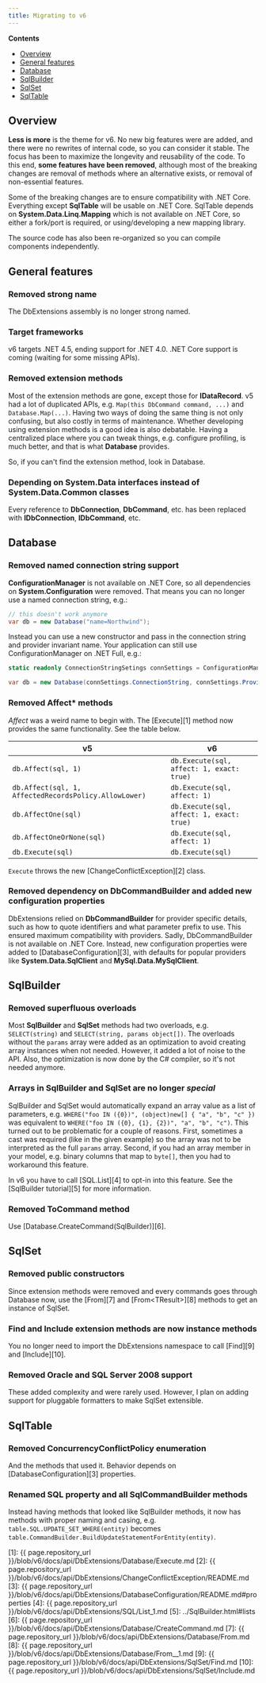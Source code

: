 ```yaml
---
title: Migrating to v6
---
```


**Contents**

- [Overview](#overview)
- [General features](#general-features)
- [Database](#database)
- [SqlBuilder](#sqlbuilder)
- [SqlSet](#sqlset)
- [SqlTable](#sqltable)

Overview
--------
**Less is more** is the theme for v6. No new big features were are added, and there were no rewrites of internal code, so you can consider it stable. The focus has been to maximize the longevity and reusability of the code. To this end, **some features have been removed**, although most of the breaking changes are removal of methods where an alternative exists, or removal of non-essential features.

Some of the breaking changes are to ensure compatibility with .NET Core. Everything except **SqlTable** will be usable on .NET Core. SqlTable depends on **System.Data.Linq.Mapping** which is not available on .NET Core, so either a fork/port is required, or using/developing a new mapping library.

The source code has also been re-organized so you can compile components independently.

General features
----------------

### Removed strong name

The DbExtensions assembly is no longer strong named.

### Target frameworks

v6 targets .NET 4.5, ending support for .NET 4.0. .NET Core support is coming (waiting for some missing APIs).

### Removed extension methods

Most of the extension methods are gone, except those for **IDataRecord**. v5 had a lot of duplicated APIs, e.g. `Map(this DbCommand command, ...)` and `Database.Map(...)`. Having two ways of doing the same thing is not only confusing, but also costly in terms of maintenance. Whether developing using extension methods is a good idea is also debatable. Having a centralized place where you can tweak things, e.g. configure profiling, is much better, and that is what **Database** provides.

So, if you can't find the extension method, look in Database.

### Depending on System.Data interfaces instead of System.Data.Common classes

Every reference to **DbConnection**, **DbCommand**, etc. has been replaced with **IDbConnection**, **IDbCommand**, etc.

Database
--------

### Removed named connection string support

**ConfigurationManager** is not available on .NET Core, so all dependencies on **System.Configuration** were removed. That means you can no longer use a named connection string, e.g.:

```csharp
// this doesn't work anymore
var db = new Database("name=Northwind");
```

Instead you can use a new constructor and pass in the connection string and provider invariant name. Your application can still use ConfigurationManager on .NET Full, e.g.:

```csharp
static readonly ConnectionStringSetings connSettings = ConfigurationManager.ConnectionStrings["Northwind"];

var db = new Database(connSettings.ConnectionString, connSettings.ProviderName);
```

### Removed Affect* methods

*Affect* was a weird name to begin with. The [Execute][1] method now provides the same functionality. See the table below.

v5                                                    | v6
----------------------------------------------------- | -----------------------------------------
`db.Affect(sql, 1)`                                   | `db.Execute(sql, affect: 1, exact: true)`
`db.Affect(sql, 1, AffectedRecordsPolicy.AllowLower)` | `db.Execute(sql, affect: 1)`
`db.AffectOne(sql)`                                   | `db.Execute(sql, affect: 1, exact: true)`
`db.AffectOneOrNone(sql)`                             | `db.Execute(sql, affect: 1)`
`db.Execute(sql)`                                     | `db.Execute(sql)`

`Execute` throws the new [ChangeConflictException][2] class.

### Removed dependency on DbCommandBuilder and added new configuration properties

DbExtensions relied on **DbCommandBuilder** for provider specific details, such as how to quote identifiers and what parameter prefix to use. This ensured maximum compatibility with providers. Sadly, DbCommandBuilder is not available on .NET Core. Instead, new configuration properties were added to [DatabaseConfiguration][3], with defaults for popular providers like **System.Data.SqlClient** and **MySql.Data.MySqlClient**.

SqlBuilder
----------

### Removed superfluous overloads

Most **SqlBuilder** and **SqlSet** methods had two overloads, e.g. `SELECT(string)` and `SELECT(string, params object[])`. The overloads without the `params` array were added as an optimization to avoid creating array instances when not needed. However, it added a lot of noise to the API. Also, the optimization is now done by the C# compiler, so it's not needed anymore.

### Arrays in SqlBuilder and SqlSet are no longer *special*

SqlBuilder and SqlSet would automatically expand an array value as a list of parameters, e.g. `WHERE("foo IN ({0})", (object)new[] { "a", "b", "c" })` was equivalent to `WHERE("foo IN ({0}, {1}, {2})", "a", "b", "c")`. This turned out to be problematic for a couple of reasons. First, sometimes a cast was required (like in the given example) so the array was not to be interpreted as the full `params` array. Second, if you had an array member in your model, e.g. binary columns that map to `byte[]`, then you had to workaround this feature.

In v6 you have to call [SQL.List][4] to opt-in into this feature. See the [SqlBuilder tutorial][5] for more information.

### Removed ToCommand method

Use [Database.CreateCommand(SqlBuilder)][6].

SqlSet
------

### Removed public constructors

Since extension methods were removed and every commands goes through Database now, use the [From][7] and [From&lt;TResult>][8] methods to get an instance of SqlSet.

### Find and Include extension methods are now instance methods

You no longer need to import the DbExtensions namespace to call [Find][9] and [Include][10].

### Removed Oracle and SQL Server 2008 support

These added complexity and were rarely used. However, I plan on adding support for pluggable formatters to make SqlSet extensible.

SqlTable
--------

### Removed ConcurrencyConflictPolicy enumeration

And the methods that used it. Behavior depends on [DatabaseConfiguration][3] properties.

### Renamed SQL property and all SqlCommandBuilder methods

Instead having methods that looked like SqlBuilder methods, it now has methods with proper naming and casing, e.g. `table.SQL.UPDATE_SET_WHERE(entity)` becomes `table.CommandBuilder.BuildUpdateStatementForEntity(entity)`.

[1]: {{ page.repository_url }}/blob/v6/docs/api/DbExtensions/Database/Execute.md
[2]: {{ page.repository_url }}/blob/v6/docs/api/DbExtensions/ChangeConflictException/README.md
[3]: {{ page.repository_url }}/blob/v6/docs/api/DbExtensions/DatabaseConfiguration/README.md#properties
[4]: {{ page.repository_url }}/blob/v6/docs/api/DbExtensions/SQL/List_1.md
[5]: ../SqlBuilder.html#lists
[6]: {{ page.repository_url }}/blob/v6/docs/api/DbExtensions/Database/CreateCommand.md
[7]: {{ page.repository_url }}/blob/v6/docs/api/DbExtensions/Database/From.md
[8]: {{ page.repository_url }}/blob/v6/docs/api/DbExtensions/Database/From__1.md
[9]: {{ page.repository_url }}/blob/v6/docs/api/DbExtensions/SqlSet/Find.md
[10]: {{ page.repository_url }}/blob/v6/docs/api/DbExtensions/SqlSet/Include.md
